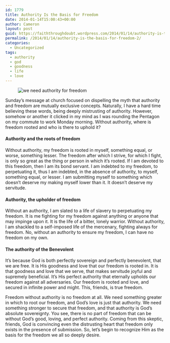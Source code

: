 ```yaml
---
id: 1779
title: Authority Is the Basis for Freedom
date: 2014-01-14T15:00:43+00:00
author: Cameron
layout: post
guid: https://faiththroughdoubt.wordpress.com/2014/01/14/authority-is-the-basis-for-freedom/
permalink: /2014/01/14/authority-is-the-basis-for-freedom-2/
categories:
  - Uncategorized
tags:
  - authority
  - god
  - goodness
  - life
  - love
---
```

<figure> 

<img alt="we need authority for freedom" src="https://faiththroughdoubt.files.wordpress.com/2014/01/40df8-0xu2fj2tcuetckzkm.jpg?w=525" data-recalc-dims="1" />
  
</figure> 

Sunday’s message at church focused on dispelling the myth that authority and freedom are mutually exclusive concepts. Naturally, I have a hard time believing these words, being deeply mistrusting of authority. However, somehow or another it clicked in my mind as I was rounding the Pentagon on my commute to work Monday morning. Without authority, where is freedom rooted and who is there to uphold it?

#### Authority and the roots of freedom

Without authority, my freedom is rooted in myself, something equal, or worse, something lesser. The freedom after which I strive, for which I fight, is only so great as the thing or person in which it’s rooted. If I am devoted to this freedom, then I am its bond servant. I am indebted to my freedom, to perpetuating it, thus I am indebted, in the absence of authority, to myself, something equal, or lesser. I am submitting myself to something which doesn’t deserve my making myself lower than it. It doesn’t deserve my servitude.

#### Authority, the upholder of freedom

Without an authority, I am slated to a life of slavery to perpetuating my freedom. It is me fighting for my freedom against anything or anyone that may impinge upon it. It is the life of a bitter, lonely warrior. Without authority, I am shackled to a self-imposed life of the mercenary, fighting always for freedom. No, without an authority to ensure my freedom, I can have no freedom on my own.

#### The authority of the Benevolent

It’s because God is both perfectly sovereign and perfectly benevolent, that we are free. It is His goodness and love that our freedom is rooted in. It is that goodness and love that we serve, that makes servitude joyful and supremely beneficial. It’s His perfect authority that eternally upholds our freedom against all adversaries. Our freedom is rooted and love, and secured in infinite power and might. This, friends, is true freedom.

Freedom without authority is no freedom at all. We need something greater in which to root our freedom, and God’s love is just that authority. We need something stronger to secure that freedom, and that authority is God’s absolute sovereignty. You see, there is no part of freedom that can be without God’s good, loving, and perfect authority. Coming from this skeptic, friends, God is convincing even the distrusting heart that freedom only exists in the presence of submission. So, let’s begin to recognize Him as the basis for the freedom we all so deeply desire.